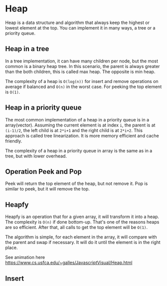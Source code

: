 # Heap

Heap is a data structure and algorithm that always keep the highest or lowest element at the top. You can implement it in many ways, a tree or a priority queue.

## Heap in a tree

In a tree implementation, it can have many children per node, but the most common is a binary heap tree. In this scenario, the parent is always greater than the both children, this is called max heap. The opposite is min heap. 

The complexity of a heap is `O(log(n))` for insert and remove operations on average if balanced and `O(n)` in the worst case. For peeking the top element is `O(1)`. 

## Heap in a priority queue

The most common implementation of a heap in a priority queue is in a array(vector). Assuming the current element is at index `i`, the parent is at `(i-1)/2`, the left child is at `2*i+1` and the right child is at `2*i+2`. This approach is called tree linearization. It is more memory efficient and cache friendly.

The complexity of a heap in a priority queue in array is the same as in a tree, but with lower overhead.

## Operation Peek and Pop

Peek will return the top element of the heap, but not remove it. Pop is similar to peek, but it will remove the top.

## Heapfy

Heapfy is an operation that for a given array, it will transform it into a heap. The complexity is `O(n)` if done bottom-up. That's one of the reasons heaps are so efficient. After that, all calls to get the top element will be `O(1)`.

The algorithm is simple, for each element in the array, it will compare with the parent and swap if necessary. It will do it until the element is in the right place.

See animation here https://www.cs.usfca.edu/~galles/JavascriptVisual/Heap.html

## Insert